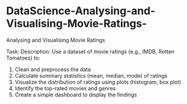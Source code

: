 # DataScience-Analysing-and-Visualising-Movie-Ratings-
Analysing and Visualising Movie Ratings

Task:
Description: Use a dataset of movie ratings (e.g., IMDB, Rotten Tomatoes) to:
1. Clean and preprocess the data
2. Calculate summary statistics (mean, median, mode) of ratings
3. Visualize the distribution of ratings using plots (histogram, box plot)
4. Identify the top-rated movies and genres
5. Create a simple dashboard to display the findings
